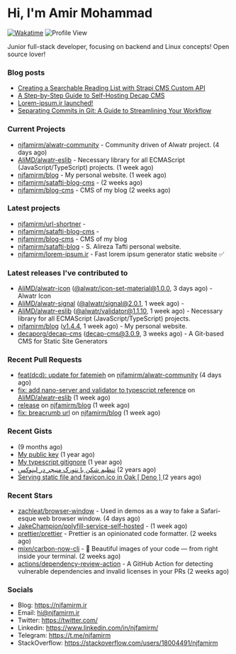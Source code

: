 # Hi, I'm Amir Mohammad
[![Wakatime](https://wakatime.com/badge/user/68776a95-d771-48a4-a960-90136239e4fd.svg)](https://wakatime.com/@68776a95-d771-48a4-a960-90136239e4fd)
![Profile View](https://komarev.com/ghpvc/?username=njfamirm)

Junior full-stack developer, focusing on backend and Linux concepts!
Open source lover!

### Blog posts

- [Creating a Searchable Reading List with Strapi CMS Custom API](https://www.njfamirm.ir/en/blog/strapi-custom-api/)
- [A Step-by-Step Guide to Self-Hosting Decap CMS](https://www.njfamirm.ir/en/blog/self-hosting-decap-cms/)
- [Lorem-ipsum.ir launched!](https://www.njfamirm.ir/en/blog/lorem-ipsum-ir-launched/)
- [Separating Commits in Git: A Guide to Streamlining Your Workflow](https://www.njfamirm.ir/en/blog/git-separate/)


### Current Projects

- [njfamirm/alwatr-community](https://github.com/njfamirm/alwatr-community) - Community driven of Alwatr project. (4 days ago)
- [AliMD/alwatr-eslib](https://github.com/AliMD/alwatr-eslib) - Necessary library for all ECMAScript (JavaScript/TypeScript) projects. (1 week ago)
- [njfamirm/blog](https://github.com/njfamirm/blog) - My personal website. (1 week ago)
- [njfamirm/satafti-blog-cms](https://github.com/njfamirm/satafti-blog-cms) -  (2 weeks ago)
- [njfamirm/blog-cms](https://github.com/njfamirm/blog-cms) - CMS of my blog (2 weeks ago)

### Latest projects

- [njfamirm/url-shortner](https://github.com/njfamirm/url-shortner) - 
- [njfamirm/satafti-blog-cms](https://github.com/njfamirm/satafti-blog-cms) - 
- [njfamirm/blog-cms](https://github.com/njfamirm/blog-cms) - CMS of my blog
- [njfamirm/satafti-blog](https://github.com/njfamirm/satafti-blog) - S. Alireza Tafti personal website.
- [njfamirm/lorem-ipsum.ir](https://github.com/njfamirm/lorem-ipsum.ir) - Fast lorem ipsum generator static website ✅

### Latest releases I've contributed to

- [AliMD/alwatr-icon](https://github.com/AliMD/alwatr-icon) ([@alwatr/icon-set-material@1.0.0](https://github.com/AliMD/alwatr-icon/releases/tag/%40alwatr/icon-set-material%401.0.0), 3 days ago) - Alwatr Icon
- [AliMD/alwatr-signal](https://github.com/AliMD/alwatr-signal) ([@alwatr/signal@2.0.1](https://github.com/AliMD/alwatr-signal/releases/tag/%40alwatr/signal%402.0.1), 1 week ago) - 
- [AliMD/alwatr-eslib](https://github.com/AliMD/alwatr-eslib) ([@alwatr/validator@1.1.10](https://github.com/AliMD/alwatr-eslib/releases/tag/%40alwatr/validator%401.1.10), 1 week ago) - Necessary library for all ECMAScript (JavaScript/TypeScript) projects.
- [njfamirm/blog](https://github.com/njfamirm/blog) ([v1.4.4](https://github.com/njfamirm/blog/releases/tag/v1.4.4), 1 week ago) - My personal website.
- [decaporg/decap-cms](https://github.com/decaporg/decap-cms) ([decap-cms@3.0.9](https://github.com/decaporg/decap-cms/releases/tag/decap-cms%403.0.9), 3 weeks ago) - A Git-based CMS for Static Site Generators

### Recent Pull Requests

- [feat(dcd): update for fatemieh](https://github.com/njfamirm/alwatr-community/pull/202) on [njfamirm/alwatr-community](https://github.com/njfamirm/alwatr-community) (4 days ago)
- [fix: add nano-server and validator to typescript reference](https://github.com/AliMD/alwatr-eslib/pull/42) on [AliMD/alwatr-eslib](https://github.com/AliMD/alwatr-eslib) (1 week ago)
- [release](https://github.com/njfamirm/blog/pull/84) on [njfamirm/blog](https://github.com/njfamirm/blog) (1 week ago)
- [fix: breacrumb url](https://github.com/njfamirm/blog/pull/83) on [njfamirm/blog](https://github.com/njfamirm/blog) (1 week ago)

### Recent Gists

- [](https://gist.github.com/022d07ecd84e69ad31ef0bcd32d86b59) (9 months ago)
- [My public key](https://gist.github.com/879f720c9ca74a0934ce571b7285ed34) (1 year ago)
- [My typescript gitignore](https://gist.github.com/6a40b1912daab3f91a02a7b53f3f76c3) (1 year ago)
- [تنظیم شکن با نتورک منیجر در لینوکس](https://gist.github.com/cc40c344e89bdcdf77085cbf1fc05162) (2 years ago)
- [Serving static file and favicon.ico in Oak [ Deno ] ](https://gist.github.com/9bcaca2b6a672e729c099193b4aafe9f) (2 years ago)

### Recent Stars

- [zachleat/browser-window](https://github.com/zachleat/browser-window) - Used in demos as a way to fake a Safari-esque web browser window. (4 days ago)
- [JakeChampion/polyfill-service-self-hosted](https://github.com/JakeChampion/polyfill-service-self-hosted) -  (1 week ago)
- [prettier/prettier](https://github.com/prettier/prettier) - Prettier is an opinionated code formatter. (2 weeks ago)
- [mixn/carbon-now-cli](https://github.com/mixn/carbon-now-cli) - 🎨 Beautiful images of your code — from right inside your terminal. (2 weeks ago)
- [actions/dependency-review-action](https://github.com/actions/dependency-review-action) - A GitHub Action for detecting vulnerable dependencies and invalid licenses in your PRs (2 weeks ago)

### Socials

- Blog: https://njfamirm.ir
- Email: hi@njfamirm.ir
- Twitter: https://twitter.com/
- Linkedin: https://www.linkedin.com/in/njfamirm/
- Telegram: https://t.me/njfamirm
- StackOverflow: https://stackoverflow.com/users/18004491/njfamirm
